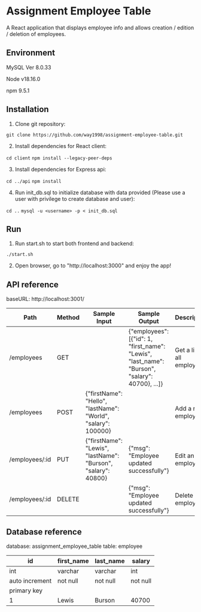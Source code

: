 # Assignment Employee Table
A React application that displays employee info and allows creation / edition / deletion of employees.

## Environment
MySQL Ver 8.0.33

Node v18.16.0

npm 9.5.1


## Installation
1. Clone git repository:

  `git clone https://github.com/way1998/assignment-employee-table.git`

2. Install dependencies for React client:

  `cd client`
  `npm install --legacy-peer-deps`

3. Install dependencies for Express api:

  `cd ../api`
  `npm install`

4. Run init_db.sql to initialize database with data provided (Please use a user with privilege to create database and user):

  `cd ..`
  `mysql -u <username> -p < init_db.sql`

## Run
1. Run start.sh to start both frontend and backend:

  `./start.sh`

2. Open browser, go to "http://localhost:3000" and enjoy the app!


## API reference
baseURL: http://localhost:3001/

| Path | Method | Sample Input | Sample Output | Description |
|---|---|---|---|---|
| /employees  | GET |   | {"employees": [{"id": 1, "first_name": "Lewis", "last_name": "Burson", "salary": 40700}, ...]}  | Get a list of all employees  |
| /employees  | POST  | {"firstName": "Hello", "lastName": "World", "salary": 100000}  |   | Add a new employee   |
| /employees/:id  | PUT  | {"firstName": "Lewis", "lastName": "Burson", "salary": 40800}  | {"msg": "Employee updated successfully"}  | Edit an employee |
| /employees/:id  | DELETE  |   | {"msg": "Employee updated successfully"}  | Delete an employee |

## Database reference
database: assignment_employee_table
table: employee

| id  | first_name  | last_name  | salary  |
|---|---|---|---|
| int | varchar | varchar | int|
| auto increment| not null  | not null  | not null  |
| primary key |   |   |   |
| 1  | Lewis  | Burson  | 40700  |